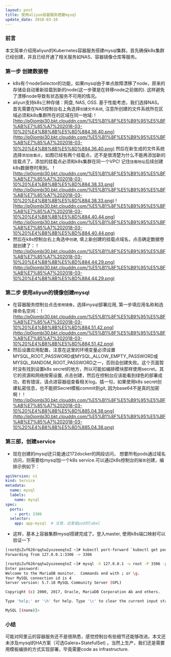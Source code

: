 ```yaml
---
layout: post
title: 使用aliyun容器服务搭建mysql
update_date: 2018-03-10
---
```


### 前言
本文简单介绍用aliyun的Kubernetes容器服务搭建mysql集群。首先确保k8s集群已经创建，并且已经开通了相关服务如NAS、容器镜像仓库等服务。

### 第一步 创建数据卷
- k8s有个nodeSelector的功能，如果mysql由于单点故障漂移了node，原来的存储会自动重新挂载到新的node(这一步骤是在转移node之前做的). 这样避免了漂移node导致有状态服务不可用的情况。
- aliyun支持k8s三种存储：网盘, NAS, OSS. 基于性能考虑，我们选择NAS。首先需要在NAS控制台右上角选择`创建文件系统`, 注意所创建的文件系统所在区域必须和k8s集群所在的区域在同一地域:
![http://p0iombi30.bkt.clouddn.com/%E5%B1%8F%E5%B9%95%E5%BF%AB%E7%85%A7%202018-03-10%20%E4%B8%8B%E5%8D%884.36.40.png](http://p0iombi30.bkt.clouddn.com/%E5%B1%8F%E5%B9%95%E5%BF%AB%E7%85%A7%202018-03-10%20%E4%B8%8B%E5%8D%884.36.40.png)
然后在新生成的文件系统选择`添加挂载点`，如图已经有两个挂载点，还不是很清楚为什么不能再添加新的挂载点了。添加的挂载点必须和k8s集群在同一个VPC! 记住`挂载地址`后续创建k8s数据卷时用到。
![http://p0iombi30.bkt.clouddn.com/%E5%B1%8F%E5%B9%95%E5%BF%AB%E7%85%A7%202018-03-10%20%E4%B8%8B%E5%8D%884.38.33.png](http://p0iombi30.bkt.clouddn.com/%E5%B1%8F%E5%B9%95%E5%BF%AB%E7%85%A7%202018-03-10%20%E4%B8%8B%E5%8D%884.38.33.png)
![http://p0iombi30.bkt.clouddn.com/%E5%B1%8F%E5%B9%95%E5%BF%AB%E7%85%A7%202018-03-10%20%E4%B8%8B%E5%8D%884.40.44.png](http://p0iombi30.bkt.clouddn.com/%E5%B1%8F%E5%B9%95%E5%BF%AB%E7%85%A7%202018-03-10%20%E4%B8%8B%E5%8D%884.40.44.png)
- 然后在k8s控制台右上角选中`创建`, 填上新创建的挂载点域名，点击确定数据卷就创建了：
![http://p0iombi30.bkt.clouddn.com/%E5%B1%8F%E5%B9%95%E5%BF%AB%E7%85%A7%202018-03-10%20%E4%B8%8B%E5%8D%884.44.29.png](http://p0iombi30.bkt.clouddn.com/%E5%B1%8F%E5%B9%95%E5%BF%AB%E7%85%A7%202018-03-10%20%E4%B8%8B%E5%8D%884.44.29.png)

### 第二步 使用aliyun的镜像创建mysql
- 在容器服务控制台点击`使用镜像`，选择mysql部署应用, 第一步填应用名称和选择命名空间：
![http://p0iombi30.bkt.clouddn.com/%E5%B1%8F%E5%B9%95%E5%BF%AB%E7%85%A7%202018-03-10%20%E4%B8%8B%E5%8D%884.51.42.png](http://p0iombi30.bkt.clouddn.com/%E5%B1%8F%E5%B9%95%E5%BF%AB%E7%85%A7%202018-03-10%20%E4%B8%8B%E5%8D%884.51.42.png)
- 然后设置应用配置，注意在这里的环境变量必须设置MYSQL_ROOT_PASSWORD或MYSQL_ALLOW_EMPTY_PASSWORD或MYSQL_RANDOM_ROOT_PASSWORD之一，否则会创建失败。这个页面暂时没有找到设置k8s secret的地方，所以可能如编排模块那样使用secret。其它的资源和网络按需设置, 点击创建，然后在控制台应该能看到绿色的部署成功，若有错误，请点进容器组查看相关log。插一句，如果使用k8s secret创建私密信息，也不能把Secret模板commit到git, 因为base64不是真的加密啊！
![http://p0iombi30.bkt.clouddn.com/%E5%B1%8F%E5%B9%95%E5%BF%AB%E7%85%A7%202018-03-10%20%E4%B8%8B%E5%8D%885.04.38.png](http://p0iombi30.bkt.clouddn.com/%E5%B1%8F%E5%B9%95%E5%BF%AB%E7%85%A7%202018-03-10%20%E4%B8%8B%E5%8D%885.04.38.png)

### 第三部，创建service
- 现在创建的mysql还只能通过172docker的网段访问， 想要所有pods通过域名访问，则需要给mysql加一个k8s service.可以通过k8s控制台的`服务`创建，编排示例如下：
```yaml
apiVersion: v1
kind: Service
metadata:
  name: mysql
  labels:
    name: mysql
spec:
  ports:
    - port: 3306
  selector:
    app: app-mysql  # 注意，这里是pod的label
```
- 这样，基本上容器集群mysql搭建完成了。登入master, 使用k8s端口映射可以验证一下
```bash
[root@iZuf626rqqtw2yxzeeeqtoZ ~]# kubectl port-forward `kubectl get pods|grep -v NAME|cut -d " " -f 1` 3306:3306
Forwarding from 127.0.0.1:3306 -> 3306

[root@iZuf626rqqtw2yxzeeeqtoZ ~]# mysql -h 127.0.0.1 -u root -P 3306 -p 
Enter password: 
Welcome to the MariaDB monitor.  Commands end with ; or \g.
Your MySQL connection id is 4
Server version: 5.7.18 MySQL Community Server (GPL)

Copyright (c) 2000, 2017, Oracle, MariaDB Corporation Ab and others.

Type 'help;' or '\h' for help. Type '\c' to clear the current input statement.

MySQL [(none)]> 
```

### 小结
可能对阿里云的容器服务还不是很熟悉，感觉控制台有些细节还能够改进。本文还未涉及mysql的HA方案（可选Galera+StatefulSet) 。当然上生产，我们还是需要用模板编排的方式实现部署，毕竟需要code as infrastructure.